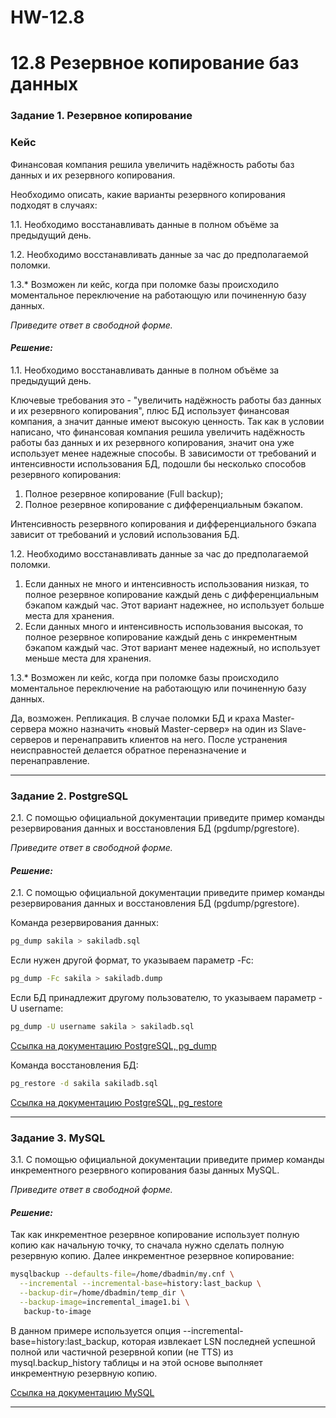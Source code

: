# HW-12.8
# 12.8 Резервное копирование баз данных

### Задание 1. Резервное копирование

### Кейс
Финансовая компания решила увеличить надёжность работы баз данных и их резервного копирования. 

Необходимо описать, какие варианты резервного копирования подходят в случаях: 

1.1. Необходимо восстанавливать данные в полном объёме за предыдущий день.

1.2. Необходимо восстанавливать данные за час до предполагаемой поломки.

1.3.* Возможен ли кейс, когда при поломке базы происходило моментальное переключение на работающую или починенную базу данных.

*Приведите ответ в свободной форме.*

#### *Решение:*

1.1. Необходимо восстанавливать данные в полном объёме за предыдущий день.

Ключевые требования это - "увеличить надёжность работы баз данных и их резервного копирования", плюс БД использует финансовая компания, а значит данные имеют высокую ценность. Так как в условии написано, что финансовая компания решила увеличить надёжность работы баз данных и их резервного копирования, значит она уже использует менее надежные способы. В зависимости от требований и интенсивности использования БД, подошли бы несколько способов резервного копирования:
1. Полное резервное копирование (Full backup);
2. Полное резервное копирование с дифференциальным бэкапом.

Интенсивность резервного копирования и дифференциального бэкапа зависит от требований и условий использования БД.


1.2. Необходимо восстанавливать данные за час до предполагаемой поломки.

1. Если данных не много и интенсивность использования низкая, то полное резервное копирование каждый день с дифференциальным бэкапом каждый час. Этот вариант надежнее, но использует больше места для хранения.
2. Если данных много и интенсивность использования высокая, то полное резервное копирование каждый день с инкрементным бэкапом каждый час. Этот вариант менее надежный, но использует меньше места для хранения.


1.3.* Возможен ли кейс, когда при поломке базы происходило моментальное переключение на работающую или починенную базу данных.

Да, возможен. Репликация. В случае поломки БД и краха Master-сервера можно назначить «новый Master-сервер» на один из Slave-серверов и перенаправить клиентов на него. После устранения неисправностей делается обратное переназначение и перенаправление.

---

### Задание 2. PostgreSQL

2.1. С помощью официальной документации приведите пример команды резервирования данных и восстановления БД (pgdump/pgrestore).

*Приведите ответ в свободной форме.*

#### *Решение:*

2.1. С помощью официальной документации приведите пример команды резервирования данных и восстановления БД (pgdump/pgrestore).

Команда резервирования данных:
```bash
pg_dump sakila > sakiladb.sql
```
Если нужен другой формат, то указываем параметр -Fc: 
```bash
pg_dump -Fc sakila > sakiladb.dump
```
Если БД принадлежит другому пользователю, то указываем параметр -U username:
```bash
pg_dump -U username sakila > sakiladb.sql
```
[Ссылка на документацию PostgreSQL, pg_dump](https://www.postgresql.org/docs/current/app-pgdump.html)

Команда восстановления БД:
```bash
pg_restore -d sakila sakiladb.sql
```
[Ссылка на документацию PostgreSQL, pg_restore](https://www.postgresql.org/docs/current/app-pgrestore.html)

---

### Задание 3. MySQL

3.1. С помощью официальной документации приведите пример команды инкрементного резервного копирования базы данных MySQL. 

*Приведите ответ в свободной форме.*

#### *Решение:*

Так как инкрементное резервное копирование использует полную копию как начальную точку, то сначала нужно сделать полную резервную копию. Далее инкрементное резервное копирование:
```bash
mysqlbackup --defaults-file=/home/dbadmin/my.cnf \
  --incremental --incremental-base=history:last_backup \
  --backup-dir=/home/dbadmin/temp_dir \
  --backup-image=incremental_image1.bi \
   backup-to-image
```
В данном примере используется опция --incremental-base=history:last_backup, которая извлекает LSN последней успешной полной или частичной резервной копии (не TTS) из mysql.backup_history таблицы и на этой основе выполняет инкрементную резервную копию.

[Ссылка на документацию MySQL](https://dev.mysql.com/doc/mysql-enterprise-backup/8.2/en/mysqlbackup.incremental.html#meb-incremental-considerations)

---
